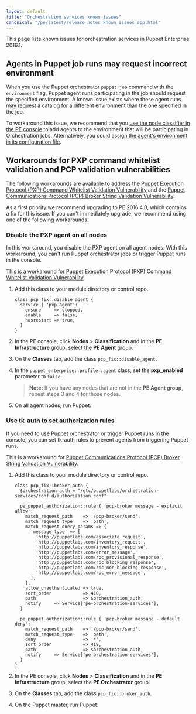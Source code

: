 ```yaml
---
layout: default
title: "Orchestration services known issues"
canonical: "/pe/latest/release_notes_known_issues_app.html"
---
```


This page lists known issues for orchestration services in Puppet Enterprise 2016.1.

## Agents in Puppet job runs may request incorrect environment

When you use the Puppet orchestrator `puppet job` command with the `environment` flag, Puppet agent runs participating in the job should request the specified environment. A known issue exists where these agent runs may request a catalog for a different environment than the one specified in the job.

To workaround this issue, we recommend that you [use the node classifier in the PE console](./console_classes_groups.html#adding-nodes-to-a-node-group) to add agents to the environment that will be participating in Orchestration jobs. Alternatively, you could [assign the agent's environment in its configuration file]({{puppet}}/environments_assigning.html#assigning-environments-via-the-agents-config-file).

## Workarounds for PXP command whitelist validation and PCP validation vulnerabilities

The following workarounds are available to address the [Puppet Execution Protocol (PXP) Command Whitelist Validation Vulnerability](https://puppet.com/security/cve/pxp-agent-oct-2016) and the [Puppet Communications Protocol (PCP) Broker String Validation Vulnerability](https://puppet.com/security/cve/pcp-broker-oct-2016). 

As a first priority we recommend upgrading to PE 2016.4.0, which contains a fix for this issue. If you can't immediately upgrade, we recommend using one of the following workarounds.

### Disable the PXP agent on all nodes

In this workaround, you disable the PXP agent on all agent nodes. With this workaround, you can't run Puppet orchestrator jobs or trigger Puppet runs in the console.

This is a workaround for [Puppet Execution Protocol (PXP) Command Whitelist Validation Vulnerability](puppet.com/security/cve/pxp-agent-oct-2016).

1. Add this class to your module directory or control repo.


   ```puppet
   class pcp_fix::disable_agent {
     service { 'pxp-agent':
       ensure     => stopped,
       enable     => false,
       hasrestart => true,
     }
   }
   ```

2. In the PE console, click **Nodes** > **Classification** and in the **PE Infrastructure** group, select the **PE Agent** group.
3. On the **Classes** tab, add the class `pcp_fix::disable_agent`.
4. In the `puppet_enterprise::profile::agent` class, set the **pxp_enabled** parameter to `false`. 

   >**Note:** If you have any nodes that are not in the **PE Agent group**, repeat steps 3 and 4 for those nodes. 

5. On all agent nodes, run Puppet. 

### Use tk-auth to set authorization rules

If you need to use Puppet orchestrator or trigger Puppet runs in the console, you can set tk-auth rules to prevent agents from triggering Puppet runs.

This is a workaround for [Puppet Communications Protocol (PCP) Broker String Validation Vulnerability](puppet.com/security/cve/pcp-broker-oct-2016).

1. Add this class to your module directory or control repo.
   
   ```puppet
   class pcp_fix::broker_auth {
     $orchestration_auth = "/etc/puppetlabs/orchestration-services/conf.d/authorization.conf"

     pe_puppet_authorization::rule { 'pcp-broker message - explicit allow':
       match_request_path    => '/pcp-broker/send',
       match_request_type    => 'path',
       match_request_query_params => {
         'message_type' => [
           'http://puppetlabs.com/associate_request',
           'http://puppetlabs.com/inventory_request',
           'http://puppetlabs.com/inventory_response',
           'http://puppetlabs.com/error_message',
           'http://puppetlabs.com/rpc_provisional_response',
           'http://puppetlabs.com/rpc_blocking_response',
           'http://puppetlabs.com/rpc_non_blocking_response',
           'http://puppetlabs.com/rpc_error_message',
         ],
       },
       allow_unauthenticated => true,
       sort_order            => 410,
       path                  => $orchestration_auth,
       notify     => Service['pe-orchestration-services'],
     }

     pe_puppet_authorization::rule { 'pcp-broker message - default deny':
       match_request_path    => '/pcp-broker/send',
       match_request_type    => 'path',
       deny                  => '*',
       sort_order            => 419,
       path                  => $orchestration_auth,
       notify     => Service['pe-orchestration-services'],
     }
   }
   ```

2.  In the PE console, click **Nodes** > **Classification** and in the **PE Infrastructure** group, select the **PE Orchestrator** group.
3. On the **Classes** tab, add the class `pcp_fix::broker_auth`.
4. On the Puppet master, run Puppet.  







